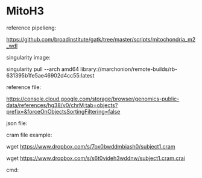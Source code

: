 # MitoH3

reference pipelieng:

https://github.com/broadinstitute/gatk/tree/master/scripts/mitochondria_m2_wdl

singularity image:

singularity pull --arch amd64 library://marchonion/remote-builds/rb-631395b1fe5ae46902d4cc55:latest

reference file:

https://console.cloud.google.com/storage/browser/genomics-public-data/references/hg38/v0/chrM;tab=objects?prefix=&forceOnObjectsSortingFiltering=false


json file:


cram file example:

wget https://www.dropbox.com/s/7ox0bwddmbiash0/subject1.cram

wget https://www.dropbox.com/s/s6t0videh3wddnw/subject1.cram.crai

cmd:
